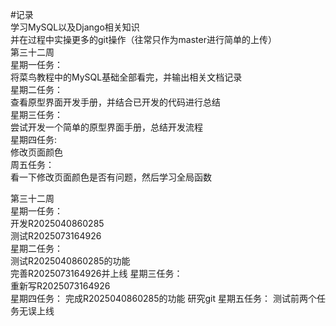 #记录  
学习MySQL以及Django相关知识  
并在过程中实操更多的git操作（往常只作为master进行简单的上传）  
第三十二周  
星期一任务：    
将菜鸟教程中的MySQL基础全部看完，并输出相关文档记录  
星期二任务：  
查看原型界面开发手册，并结合已开发的代码进行总结  
星期三任务：  
尝试开发一个简单的原型界面手册，总结开发流程  
星期四任务:  
修改页面颜色  
周五任务：  
看一下修改页面颜色是否有问题，然后学习全局函数

第三十二周  
星期一任务：  
开发R2025040860285  
测试R2025073164926  
星期二任务：  
测试R2025040860285的功能  
完善R2025073164926并上线
星期三任务：  
重新写R2025073164926  
星期四任务：
完成R2025040860285的功能
研究git
星期五任务：
测试前两个任务无误上线
